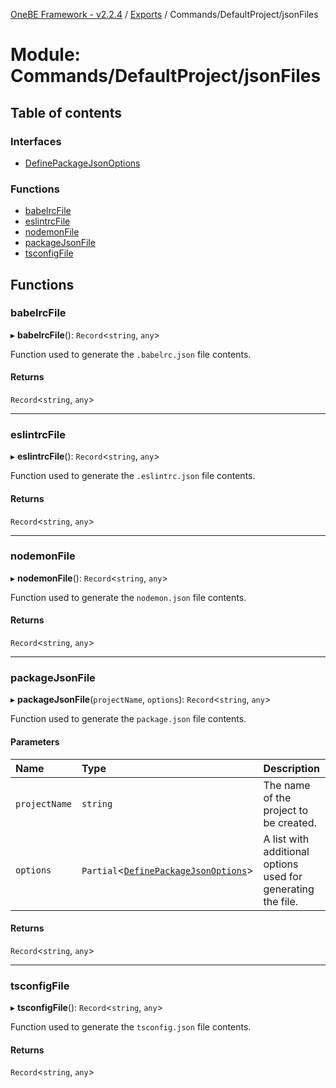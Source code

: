 [OneBE Framework - v2.2.4](../README.md) / [Exports](../modules.md) / Commands/DefaultProject/jsonFiles

# Module: Commands/DefaultProject/jsonFiles

## Table of contents

### Interfaces

- [DefinePackageJsonOptions](../interfaces/Commands_DefaultProject_jsonFiles.DefinePackageJsonOptions.md)

### Functions

- [babelrcFile](Commands_DefaultProject_jsonFiles.md#babelrcfile)
- [eslintrcFile](Commands_DefaultProject_jsonFiles.md#eslintrcfile)
- [nodemonFile](Commands_DefaultProject_jsonFiles.md#nodemonfile)
- [packageJsonFile](Commands_DefaultProject_jsonFiles.md#packagejsonfile)
- [tsconfigFile](Commands_DefaultProject_jsonFiles.md#tsconfigfile)

## Functions

### babelrcFile

▸ **babelrcFile**(): `Record`<`string`, `any`\>

Function used to generate the `.babelrc.json` file contents.

#### Returns

`Record`<`string`, `any`\>

___

### eslintrcFile

▸ **eslintrcFile**(): `Record`<`string`, `any`\>

Function used to generate the `.eslintrc.json` file contents.

#### Returns

`Record`<`string`, `any`\>

___

### nodemonFile

▸ **nodemonFile**(): `Record`<`string`, `any`\>

Function used to generate the `nodemon.json` file contents.

#### Returns

`Record`<`string`, `any`\>

___

### packageJsonFile

▸ **packageJsonFile**(`projectName`, `options`): `Record`<`string`, `any`\>

Function used to generate the `package.json` file contents.

#### Parameters

| Name | Type | Description |
| :------ | :------ | :------ |
| `projectName` | `string` | The name of the project to be created. |
| `options` | `Partial`<[`DefinePackageJsonOptions`](../interfaces/Commands_DefaultProject_jsonFiles.DefinePackageJsonOptions.md)\> | A list with additional options used for generating the file. |

#### Returns

`Record`<`string`, `any`\>

___

### tsconfigFile

▸ **tsconfigFile**(): `Record`<`string`, `any`\>

Function used to generate the `tsconfig.json` file contents.

#### Returns

`Record`<`string`, `any`\>
